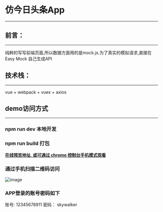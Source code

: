 # 仿今日头条App
---
## 前言：
---
纯粹的写写前端页面,所以数据方面用的是mock.js.为了真实的模拟请求,直接在 Easy Mock 自己生成API

## 技术栈：
---
vue + webpack + vuex + axios

## demo访问方式
---
### npm run dev 本地开发
### npm run build 打包

**[在线预览地址, 或可通过 chrome 控制台手机模式观看](https://skywalkers2012.github.io/toutiao/dist/index.html)**

### 通过手机扫描二维码访问
![image](https://github.com/skywalkers2012/toutiao/blob/master/xiaoguo/address.png) 

### APP登录的账号密码如下

账号: 12345678911
密码： skywalker






